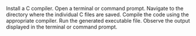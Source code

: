 Install a C compiler.
Open a terminal or command prompt.
Navigate to the directory where the individual C files are saved.
Compile the code using the appropriate compiler.
Run the generated executable file.
Observe the output displayed in the terminal or command prompt.